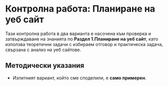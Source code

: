 # Контролна работа: Планиране на уеб сайт

Тази контролна работа в два варианта е насочена към проверка и затвърждаване на знанията по **Раздел 1.Планиране на уеб сайт**, като използва теоретични задачи с избираем отговор и практическа задача, свързана с анализ на уеб сайтове.

## Методически указания
 - Изпитният вариант, който сме споделили, е **само примерен**.
